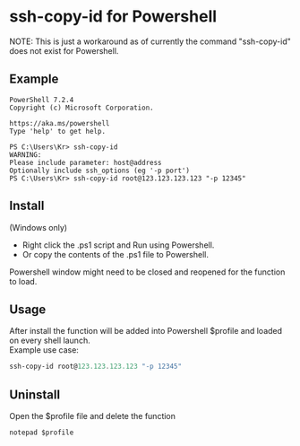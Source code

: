 # ssh-copy-id for Powershell
NOTE: This is just a workaround as of currently the command "ssh-copy-id" does not exist for Powershell.

## Example
```
PowerShell 7.2.4
Copyright (c) Microsoft Corporation.

https://aka.ms/powershell
Type 'help' to get help.

PS C:\Users\Kr> ssh-copy-id
WARNING:
Please include parameter: host@address
Optionally include ssh_options (eg '-p port')
PS C:\Users\Kr> ssh-copy-id root@123.123.123.123 "-p 12345"
```

## Install
(Windows only)  
* Right click the .ps1 script and Run using Powershell.  
* Or copy the contents of the .ps1 file to Powershell.  

Powershell window might need to be closed and reopened for the function to load.

## Usage
After install the function will be added into Powershell $profile and loaded on every shell launch.  
Example use case:
```Powershell
ssh-copy-id root@123.123.123.123 "-p 12345"
```

## Uninstall
Open the $profile file and delete the function

```
notepad $profile
```

